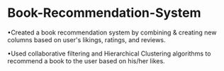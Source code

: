 # Book-Recommendation-System

•Created a book recommendation system by combining & creating new columns based on user's likings, ratings, and reviews. 

•Used collaborative filtering and Hierarchical Clustering algorithms to recommend a book to the user based on his/her likes.
